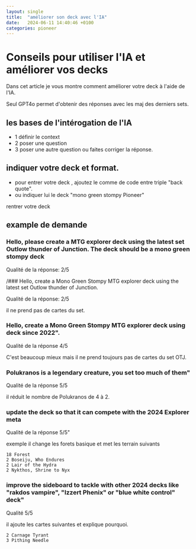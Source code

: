 ```yaml
---
layout: single
title:  "améliorer son deck avec l'IA"
date:   2024-06-11 14:40:46 +0100
categories: pioneer
---
```


# Conseils pour utiliser l'IA et améliorer vos decks

Dans cet article je vous montre comment améliorer votre deck à l'aide de l'IA.

Seul GPT4o permet d'obtenir des réponses avec les maj des derniers sets.

## les bases de l'intérogation de l'IA

- 1 définir le context
- 2 poser une question
- 3 poser une autre question ou faites corriger la réponse.

## indiquer votre deck et format.

- pour entrer votre deck , ajoutez le comme de code entre triple "back quote".
- ou indiquer lui le deck "mono green stompy Pioneer"


rentrer votre deck 

## example de demande

### Hello, please create a MTG explorer deck using the latest set Outlow thunder of Junction. The deck should be a mono green stompy deck

Qualité de la réponse: 2/5

/### Hello, create a Mono Green Stompy MTG explorer deck using the latest set Outlow thunder of Junction.

Qualité de la réponse: 2/5

il ne prend pas de cartes du set.

### Hello, create a Mono Green Stompy MTG explorer deck using deck since 2022".

Qualité de la réponse 4/5

C'est beaucoup mieux mais il ne prend toujours pas de cartes du set OTJ.

### Polukranos is a legendary creature, you set too much of them"

Qualité de la réponse 5/5

il réduit le nombre de Polukranos de 4 à 2.


### update the deck so that it can compete with the 2024 Explorer meta

Qualité de la réponse 5/5"

exemple il change les forets basique et met les terrain suivants

```
18 Forest
2 Boseiju, Who Endures
2 Lair of the Hydra
2 Nykthos, Shrine to Nyx
```

### improve the sideboard to tackle with other 2024 decks like "rakdos vampire", "Izzert Phenix" or "blue white control" deck"

Qualité 5/5

il ajoute les cartes suivantes et explique pourquoi.
```
2 Carnage Tyrant
3 Pithing Needle
```